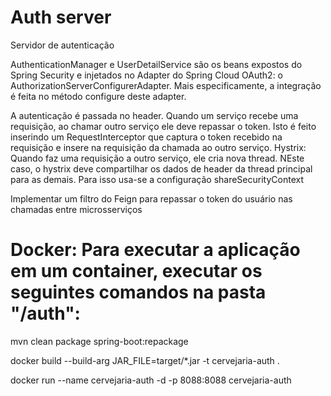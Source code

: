 # Auth server

Servidor de autenticação

AuthenticationManager e UserDetailService são os beans expostos do Spring Security e injetados no Adapter do Spring Cloud OAuth2: o AuthorizationServerConfigurerAdapter. Mais especificamente, a integração é feita no método configure deste adapter.

A autenticação é passada no header. 
Quando um serviço recebe uma requisição, ao chamar outro serviço ele deve repassar o token.
Isto é feito inserindo um RequestInterceptor que captura o token recebido na requisição e insere na requisição da chamada ao outro serviço.
Hystrix: Quando faz uma requisição a outro serviço, ele cria nova thread. NEste caso, o hystrix deve compartilhar os dados de header da thread principal para as demais. Para isso usa-se a configuração shareSecurityContext

Implementar um filtro do Feign para repassar o token do usuário nas chamadas entre microsserviços


# Docker: Para executar a aplicação em um container, executar os seguintes comandos na pasta "/auth":

mvn clean package spring-boot:repackage

docker build --build-arg JAR_FILE=target/*.jar -t cervejaria-auth .

docker run --name cervejaria-auth -d -p 8088:8088 cervejaria-auth
